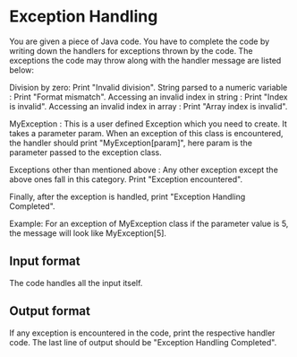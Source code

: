 # Exception Handling

You are given a piece of Java code. You have to complete the code by writing down the handlers for exceptions thrown by the code. The exceptions the code may throw along with the handler message are listed below:

Division by zero: Print "Invalid division".
String parsed to a numeric variable : Print "Format mismatch".
Accessing an invalid index in string : Print "Index is invalid".
Accessing an invalid index in array : Print "Array index is invalid".

MyException : This is a user defined Exception which you need to create. It takes a parameter param. When an exception of this class is encountered, the handler should print "MyException[param]", here param is the parameter passed to the exception class.

Exceptions other than mentioned above : Any other exception except the above ones fall in this category. Print "Exception encountered".

Finally, after the exception is handled, print "Exception Handling Completed".

Example: For an exception of MyException class if the parameter value is 5, the message will look like
MyException[5].

## Input format

The code handles all the input itself.

## Output format

If any exception is encountered in the code, print the respective handler code.
The last line of output should be "Exception Handling Completed".
